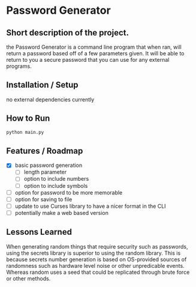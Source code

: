 # Password Generator

## Short description of the project.
the Password Generator is a command line program that when ran, will return a password based off of a few parameters given. 
It will be able to return to you a secure password that you can use for any external programs. 

## Installation / Setup
no external dependencies currently

## How to Run
```bash
python main.py
```

## Features / Roadmap
- [x] basic password generation
    - [ ] length parameter
    - [ ] option to include numbers
    - [ ] option to include symbols
- [ ] option for password to be more memorable
- [ ] option for saving to file
- [ ] update to use Curses library to have a nicer format in the CLI
- [ ] potentially make a web based version

## Lessons Learned
When generating random things that require security such as passwords, using the secrets library is superior to using the random library.
This is because secrets number generation is based on OS-provided sources of randomness such as hardware level noise or other unpredicable events.
Whereas random uses a seed that could be replicated through brute force or other methods.
